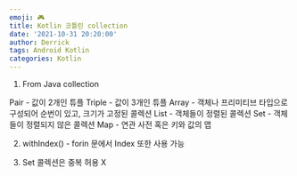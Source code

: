 ```yaml
---
emoji: 🎮 
title: Kotlin 코틀린 collection
date: '2021-10-31 20:20:00'
author: Derrick
tags: Android Kotlin
categories: Kotlin
---
```


1. From Java collection 

Pair - 값이 2개인 튜플
Triple - 값이 3개인 튜플
Array - 객체나 프리미티브 타입으로 구성되어 순번이 있고, 크기가 고정된 콜렉션 
List - 객체들이 정렬된 콜렉션
Set - 객체들이 정렬되지 않은 콜렉션
Map - 연관 사전 혹은 키와 값의 맵 

2. withIndex() - forin 문에서 Index 또한 사용 가능 

3. Set 콜렉션은 중복 허용 X 



